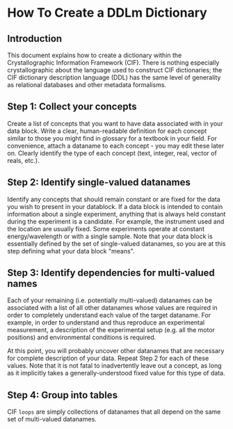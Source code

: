# How To Create a DDLm Dictionary

## Introduction

This document explains how to create a dictionary within the
Crystallographic Information Framework (CIF).  There is nothing
especially crystallographic about the language used to construct CIF
dictionaries; the CIF dictionary description language (DDL) has the
same level of generality as relational databases and other metadata
formalisms.

## Step 1: Collect your concepts

Create a list of concepts that you want to have data associated with
in your data block.  Write a clear, human-readable definition for each
concept similar to those you might find in glossary for a textbook in
your field. For convenience, attach a dataname to each concept - you
may edit these later on.  Clearly identify the type of each concept
(text, integer, real, vector of reals, etc.).

## Step 2: Identify single-valued datanames

Identify any concepts that should remain constant or are fixed for the
data you wish to present in your datablock. If a data block is
intended to contain information about a single experiment, anything
that is always held constant during the experiment is a candidate.
For example, the instrument used and the location are usually fixed.
Some experiments operate at constant energy/wavelength or with a
single sample. Note that your data block is essentially defined by the
set of single-valued datanames, so you are at this step defining what
your data block "means".

## Step 3: Identify dependencies for multi-valued names

Each of your remaining (i.e. potentially multi-valued) datanames can
be associated with a list of all other datanames whose values are
required in order to completely understand each value of the
target dataname. For example, in order to understand and thus
reproduce an experimental measurement, a description of the
experimental setup (e.g. all the motor positions) and environmental
conditions is required.

At this point, you will probably uncover other datanames that are
necessary for complete description of your data. Repeat Step 2 for
each of these values. Note that it is not fatal to inadvertently leave
out a concept, as long as it implicitly takes a generally-understood
fixed value for this type of data.

## Step 4: Group into tables

CIF `loops` are simply collections of datanames that all depend on
the same set of multi-valued datanames.

